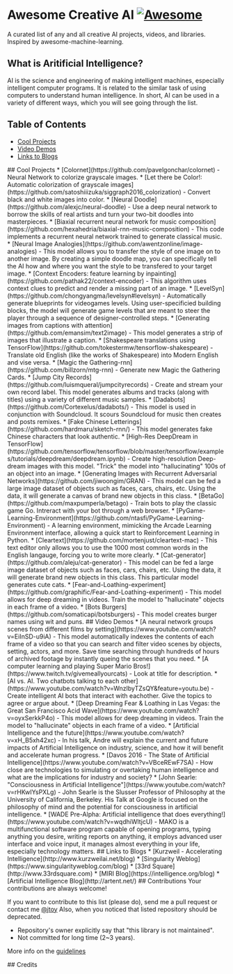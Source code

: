 # Awesome Creative AI [![Awesome](https://cdn.rawgit.com/sindresorhus/awesome/d7305f38d29fed78fa85652e3a63e154dd8e8829/media/badge.svg)](https://github.com/jtoy/awesome)

A curated list of any and all creative AI projects, videos, and libraries. Inspired by awesome-machine-learning.

## What is Aritificial Intelligence?

AI is the science and engineering of making intelligent machines, especially intelligent computer programs. It is related to the similar task of using computers to understand human intelligence. In short, AI can be used in a variety of different ways, which you will see going through the list.



## Table of Contents

<!-- MarkdownTOC depth=4 -->
- [Cool Projects](#cool-projects)
- [Video Demos](#video-demos)
- [Links to Blogs](#blog-links)

<!-- /MarkdownTOC -->


<a name="cool-projects" />
## Cool Projects
* [Colornet](https://github.com/pavelgonchar/colornet) - Neural Network to colorize grayscale images.
* [Let there be Color!: Automatic colorization of grayscale images](https://github.com/satoshiiizuka/siggraph2016_colorization) - Convert black and white images into color. 
* [Neural Doodle](https://github.com/alexjc/neural-doodle) - Use a deep neural network to borrow the skills of real artists and turn your two-bit doodles into masterpieces.
* [Biaxial recurrent neural network for music composition](https://github.com/hexahedria/biaxial-rnn-music-composition) - This code implements a recurrent neural network trained to generate classical music.
* [Neural Image Analogies](https://github.com/awentzonline/image-analogies) - This model allows you to transfer the style of one image on to another image. By creating a simple doodle map, you can specifically tell the AI how and where you want the style to be transfered to your target image. 
* [Context Encoders: feature learning by inpainting](https://github.com/pathak22/context-encoder) - This algorithm uses context clues to predict and render a missing part of an image. 
* [LevelSyn](https://github.com/chongyangma/levelsyn#levelsyn) - Automatically generate blueprints for videogames levels. Using user-specificied building blocks, the model will generate game levels that are meant to steer the player through a sequence of designer-controlled steps.   
* [Generating images from captions with attention](https://github.com/emansim/text2image) - This model generates a strip of images that illustrate a caption. 
* [Shakespeare translations using TensorFlow](https://github.com/tokestermw/tensorflow-shakespeare) - Translate old English (like the works of Shakespeare) into Modern English and vise versa. 
* [Magic the Gathering-rnn](https://github.com/billzorn/mtg-rnn) - Generate new Magic the Gathering Cards. 
* [Jump City Records](https://github.com/luismqueral/jumpcityrecords) - Create and stream your own record label. This model generates albums and tracks (along with titles) using a variety of different music samples.  
* [Dadabots](https://github.com/Cortexelus/dadabots/) - This model is used in conjunction with Soundcloud. It scours Soundcloud for music then creates and posts remixes. 
* [Fake Chinese Letterings](https://github.com/hardmaru/sketch-rnn/) - This model generates fake Chinese characters that look authentic. 
* [High-Res DeepDream in TensorFlow](https://github.com/tensorflow/tensorflow/blob/master/tensorflow/examples/tutorials/deepdream/deepdream.ipynb) - Create high-resolution Deep-dream images with this model. "Trick" the model into "hallucinating" 100s of an object into an image.  
* [Generating Images with Recurrent Adversarial Networks](https://github.com/jiwoongim/GRAN) - This model can be fed a large image dataset of objects such as faces, cars, chairs, etc. Using the data, it will generate a canvas of brand new objects in this class. 
* [BetaGo](https://github.com/maxpumperla/betago) - Train bots to play the classic game Go. Intreract with your bot through a web browser. 
* [PyGame-Learning-Environment](https://github.com/ntasfi/PyGame-Learning-Environment) - A learning environment, mimicking the Arcade Learning Environment interface, allowing a quick start to Reinforcement Learning in Python.
* [Cleartext](https://github.com/mortenjust/cleartext-mac) - This text editor only allows you to use the 1000 most common words in the English langauge, forcing you to write more clearly.  
* [Cat-generator](https://github.com/aleju/cat-generator) - This model can be fed a large image dataset of objects such as faces, cars, chairs, etc. Using the data, it will generate brand new objects in this class. This particular model generates cute cats. 
* [Fear-and-Loathing-experiment](https://github.com/graphific/Fear-and-Loathing-experiment) - This model allows for deep dreaming in videos. Train the model to "hallucinate" objects in each frame of a video. 
* [Bots Burgers](https://github.com/somaticapi/botsburgers) - This model creates burger names using wit and puns. 


<a name="video-demos" />
## Video Demos
* [A neural network groups scenes from different films by setting](https://www.youtube.com/watch?v=EiInSD-u9iA) - This model automatically indexes the contents of each frame of a video so that you can search and filter video scenes by objects, setting, actors, and more. Save time searching through hundreds of hours of archived footage by instantly queing the scenes that you need. 
* [A computer learning and playing Super Mario Bros!](https://www.twitch.tv/givemeallyourcats) - Look at title for description.
* [AI vs. AI. Two chatbots talking to each other](https://www.youtube.com/watch?v=WnzlbyTZsQY&feature=youtu.be) - Create intelligent AI bots that interact with eachother. Give the topics to agree or argue about. 
* [Deep Dreaming Fear & Loathing in Las Vegas: the Great San Francisco Acid Wave](https://www.youtube.com/watch?v=oyxSerkkP4o) - This model allows for deep dreaming in videos. Train the model to "hallucinate" objects in each frame of a video. 
* [Artificial Intelligence and the future](https://www.youtube.com/watch?v=xH_B5xh42xc) - In his talk, Andre will explain the current and future impacts of Artificial Intelligence on industry, science, and how it will benefit and accelerate human progress.
* [Davos 2016 - The State of Artificial Intelligence](https://www.youtube.com/watch?v=VBceREwF7SA) - How close are technologies to simulating or overtaking human intelligence and what are the implications for industry and society?
* [John Searle: "Consciousness in Artificial Intelligence"](https://www.youtube.com/watch?v=rHKwIYsPXLg) - John Searle is the Slusser Professor of Philosophy at the University of California, Berkeley. His Talk at Google is focused on the philosophy of mind and the potential for consciousness in artificial intelligence.
* [WADE Pre-Alpha: Artificial intelligence that does everything!](https://www.youtube.com/watch?v=wqdhiWltjcU) - MAKO is a multifunctional software program capable of opening programs, typing anything you desire, writing reports on anything, it employs advanced user interface and voice input, it manages almost everything in your life, especially technology matters.


<a name="blog-links" />
## Links to Blogs
* [Kurzweil - Accelerating Intelligence](http://www.kurzweilai.net/blog)
* [Singularity Weblog](https://www.singularityweblog.com/blog)
* [33rd Square](http://www.33rdsquare.com)
* [MIRI Blog](https://intelligence.org/blog)
* [Artificial Intelligence Blog](http://artent.net/)


<a name="contributions" />
## Contributions
Your contributions are always welcome!

If you want to contribute to this list (please do), send me a pull request or contact me [@jtoy](https://twitter.com/jtoy)
Also, when you noticed that listed repository should be deprecated.

* Repository's owner explicitly say that "this library is not maintained".
* Not committed for long time (2~3 years).
 
More info on the [guidelines](https://github.com/jtoy/awesome-tensorflow/blob/master/contributing.md)


<a name="credits" />
## Credits




